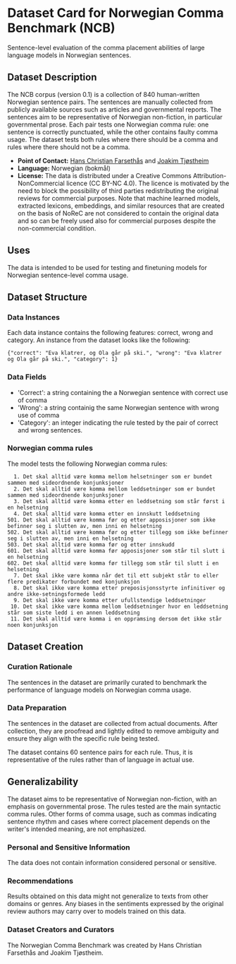 # Dataset Card for Norwegian Comma Benchmark (NCB)

Sentence-level evaluation of the comma placement abilities of large language models in Norwegian sentences.

## Dataset Description
The NCB corpus (version 0.1) is a collection of 840 human-written Norwegian sentence pairs. The sentences are manually collected from publicly available sources such as articles and governmental reports. The sentences aim to be representative of Norwegian non-fiction, in particular governmental prose. Each pair tests one Norwegian comma rule: one sentence is correctly punctuated, while the other contains faulty comma usage. The dataset tests both rules where there should be a comma and rules where there should not be a comma. 

- **Point of Contact:** [Hans Christian Farsethås](mailto:hans.farsethas@uib.no) and [Joakim Tjøstheim](mailto:joakimtjostheim@outlook.com)
- **Language:** Norwegian (bokmål)
- **License:** The data is distributed under a Creative Commons Attribution-NonCommercial licence (CC BY-NC 4.0). The licence is motivated by the need to block the possibility of third parties redistributing the original reviews for commercial purposes. Note that machine learned models, extracted lexicons, embeddings, and similar resources that are created on the basis of NoReC are not considered to contain the original data and so can be freely used also for commercial purposes despite the non-commercial condition.


## Uses
The data is intended to be used for testing and finetuning models for Norwegian sentence-level comma usage.

## Dataset Structure

### Data Instances
Each data instance contains the following features: correct, wrong and category. An instance from the dataset looks like the following:
```
{"correct": "Eva klatrer, og Ola går på ski.", "wrong": "Eva klatrer og Ola går på ski.", "category": 1}

```

### Data Fields

- 'Correct': a string containing the a Norwegian sentence with correct use of comma
- 'Wrong': a string containig the same Norwegian sentence with wrong use of comma
- 'Category': an integer indicating the rule tested by the pair of correct and wrong sentences.

### Norwegian comma rules

The model tests the following Norwegian comma rules:
```
  1. Det skal alltid være komma mellom helsetninger som er bundet sammen med sideordnende konjunksjoner
  2. Det skal alltid være komma mellom leddsetninger som er bundet sammen med sideordnende konjunksjoner
  3. Det skal alltid være komma etter en leddsetning som står først i en helsetning
  4. Det skal alltid være komma etter en innskutt leddsetning
501. Det skal alltid være komma før og etter apposisjoner som ikke befinner seg i slutten av, men inni en helsetning
502. Det skal alltid være komma før og etter tillegg som ikke befinner seg i slutten av, men inni en helsetning
503. Det skal alltid være komma før og etter innskudd
601. Det skal alltid være komma før apposisjoner som står til slutt i en helsetning
602. Det skal alltid være komma før tillegg som står til slutt i en helsetning
  7. Det skal ikke være komma når det til ett subjekt står to eller flere predikater forbundet med konjunksjon
  8. Det skal ikke være komma etter preposisjonsstyrte infinitiver og andre ikke-setningsformede ledd
  9. Det skal ikke være komma etter ufullstendige leddsetninger
 10. Det skal ikke være komma mellom leddsetninger hvor en leddsetning står som siste ledd i en annen leddsetning
 11. Det skal alltid være komma i en oppramsing dersom det ikke står noen konjunksjon
```


## Dataset Creation


### Curation Rationale

The sentences in the dataset are primarily curated to benchmark the performance of language models on Norwegian comma usage.

### Data Preparation

The sentences in the dataset are collected from actual documents. After collection, they are proofread and lightly edited to remove ambiguity and ensure they align with the specific rule being tested.

The dataset contains 60 sentence pairs for each rule. Thus, it is representative of the rules rather than of language in actual use.

## Generalizability

The dataset aims to be representative of Norwegian non-fiction, with an emphasis on governmental prose. The rules tested are the main syntactic comma rules. Other forms of comma usage, such as commas indicating sentence rhythm and cases where correct placement depends on the writer's intended meaning, are not emphasized.

### Personal and Sensitive Information

The data does not contain information considered personal or sensitive.


### Recommendations

Results obtained on this data might not generalize to texts from other domains or genres. Any biases in the sentiments expressed by the original review authors may carry over to models trained on this data.

### Dataset Creators and Curators
The Norwegian Comma Benchmark was created by Hans Christian Farsethås and Joakim Tjøstheim.


